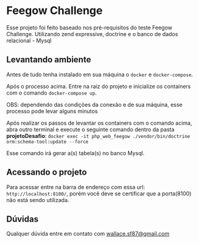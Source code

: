 # Feegow Challenge
Esse projeto foi feito baseado nos pré-requisitos do teste Feegow Challenge. Utilizando zend expressive, doctrine e o banco de dados relacional - Mysql

## Levantando ambiente
Antes de tudo tenha instalado em sua máquina o `docker` e `docker-compose`.

Após o processo acima.
Entre na raiz do projeto e inicialize os containers com o comando `docker-compose up`.

OBS: dependendo das condições da conexão e de sua máquina, esse processo pode levar alguns minutos

Após realizar os passos de levantar os containers com o comando acima, abra outro terminal e execute o seguinte comando dentro da pasta **projetoDesafio**: 
`docker exec -it php_web_feegow ./vendor/bin/doctrine orm:schema-tool:update --force`

Esse comando irá gerar a(s) tabela(s) no banco Mysql.

## Acessando o projeto
Para acessar entre na barra de endereço com essa url: `http://localhost:8100/`, porém você deve se certificar que a porta(8100) não está sendo utilizada.

## Dúvidas
Qualquer dúvida entre em contato com wallace.sf87@gmail.com
